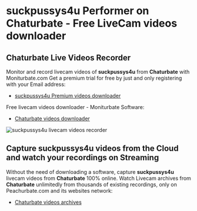 # suckpussys4u Performer on Chaturbate - Free LiveCam videos downloader

## Chaturbate Live Videos Recorder

Monitor and record livecam videos of **suckpussys4u** from **Chaturbate** with Moniturbate.com
Get a premium trial for free by just and only registering with your Email address:
* [suckpussys4u Premium videos downloader](https://moniturbate.com/request-demo-licence-key.html)

Free livecam videos downloader - Moniturbate Software:
* [Chaturbate videos downloader](https://moniturbate.com/moniturbate-download-software.html)

![suckpussys4u livecam videos recorder](https://peachurnet.com/templates/moniturbate-software.png)


## Capture suckpussys4u videos from the Cloud and watch your recordings on Streaming

Without the need of downloading a software, capture **suckpussys4u** livecam videos from **Chaturbate** 100% online.
Watch Livecam archives from **Chaturbate** unlimitedly from thousands of existing recordings, only on Peachurbate.com and its websites network:
* [Chaturbate videos archives](https://peachurnet.com/)